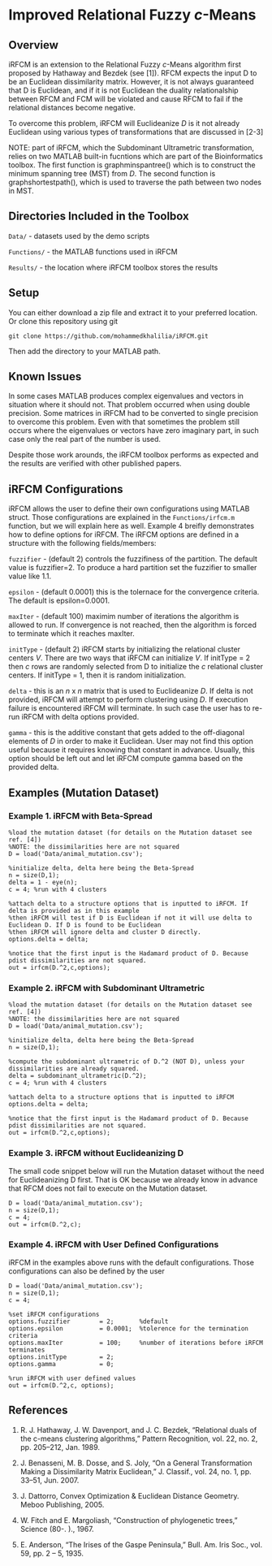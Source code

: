 Improved Relational Fuzzy _c_-Means
==========================================

Overview
------------------------------------------
iRFCM is an extension to the Relational Fuzzy _c_-Means algorithm first proposed by Hathaway and Bezdek (see [1]). RFCM expects the input D to be an Euclidean dissimilarity matrix. However, it is not always guaranteed that D is Euclidean, and if it is not Euclidean the duality relationalship between RFCM and FCM will be violated and cause RFCM to fail if the relational distances become negative. 

To overcome this problem, iRFCM will Euclideanize _D_ is it not already Euclidean using various types of transformations that are discussed in [2-3]

NOTE: part of iRFCM, which the Subdominant Ultrametric transformation, relies on two MATLAB built-in fucntions which are part of the Bioinformatics toolbox. The first function is graphminspantree() which is to construct the minimum spanning tree (MST) from _D_. The second function is graphshortestpath(), which is used to traverse the path between two nodes in MST. 

Directories Included in the Toolbox
------------------------------------------
`Data/` - datasets used by the demo scripts

`Functions/` - the MATLAB functions used in iRFCM

`Results/` - the location where iRFCM toolbox stores the results

Setup
------------------------------------------
You can either download a zip file and extract it to your preferred location. Or clone this repository using git

`git clone https://github.com/mohammedkhalilia/iRFCM.git`

Then add the directory to your MATLAB path.

Known Issues
------------------------------------------
In some cases MATLAB produces complex eigenvalues and vectors in situation where it should not. That problem occurred when using double precision. Some matrices in iRFCM had to be converted to single precision to overcome this problem. Even with that sometimes the problem still occurs where the eigenvalues or vectors have zero imaginary part, in such case only the real part of the number is used.

Despite those work arounds, the iRFCM toolbox performs as expected and the results are verified with other published papers.

iRFCM Configurations
------------------------------------------
iRFCM allows the user to define their own configurations using MATLAB struct. Those configurations are explained in the `Functions/irfcm.m` function, but we will explain here as well. 
Example 4 breifly demonstrates how to define options for iRFCM. The iRFCM options are defined in a structure with the following fields/members:

`fuzzifier` - (default 2) controls the fuzzifiness of the partition. The default value is fuzzifier=2. To produce a hard partition set the fuzzifier to smaller value like 1.1.

`epsilon` - (default 0.0001) this is the tolernace for the convergence criteria. The default is epsilon=0.0001.

`maxIter` - (default 100) maximim number of iterations the algorithm is allowed to run. If convergence is not reached, then the algorithm is forced to terminate which it reaches maxIter.

`initType` - (default 2) iRFCM starts by initializing the relational cluster centers _V_. There are two ways that iRFCM can initialize _V_. If initType = 2 then _c_ rows are randomly selected from D to initialize the _c_ relational cluster centers. If initType = 1, then it is random initialization.

`delta` - this is an _n_ x _n_ matrix that is used to Euclideanize _D_. If delta is not provided, iRFCM will attempt to perform clustering using _D_. If execution failure is encountered iRFCM will terminate. In such case the user has to re-run iRFCM with delta options provided.

`gamma` - this is the additive constant that gets added to the off-diagonal elements of _D_ in order to make it Euclidean. User may not find this option useful because it requires knowing that constant in advance. Usually, this option should be left out and let iRFCM compute gamma based on the provided delta.

Examples (Mutation Dataset)
-----------------------------------------

### Example 1. iRFCM with Beta-Spread

    %load the mutation dataset (for details on the Mutation dataset see ref. [4])
    %NOTE: the dissimilarities here are not squared
    D = load('Data/animal_mutation.csv');
    
    %initialize delta, delta here being the Beta-Spread
    n = size(D,1);
    delta = 1 - eye(n);
    c = 4; %run with 4 clusters

	%attach delta to a structure options that is inputted to iRFCM. If delta is provided as in this example
	%then iRFCM will test if D is Euclidean if not it will use delta to Euclidean D. If D is found to be Euclidean
	%then iRFCM will ignore delta and cluster D directly.
	options.delta = delta;
	
	%notice that the first input is the Hadamard product of D. Because pdist dissimilarities are not squared.
	out = irfcm(D.^2,c,options);

### Example 2. iRFCM with Subdominant Ultrametric

	%load the mutation dataset (for details on the Mutation dataset see ref. [4])
    %NOTE: the dissimilarities here are not squared
    D = load('Data/animal_mutation.csv');
    
    %initialize delta, delta here being the Beta-Spread
    n = size(D,1);
    
    %compute the subdominant ultrametric of D.^2 (NOT D), unless your dissimilarities are already squared. 
    delta = subdominant_ultrametric(D.^2);
    c = 4; %run with 4 clusters

	%attach delta to a structure options that is inputted to iRFCM
	options.delta = delta;
	
	%notice that the first input is the Hadamard product of D. Because pdist dissimilarities are not squared.
	out = irfcm(D.^2,c,options);

### Example 3. iRFCM without Euclideanizing D
The small code snippet below will run the Mutation dataset without the need for Euclideanizing D first. That is OK because we already know in advance that RFCM does not fail to execute on the Mutation dataset.

	D = load('Data/animal_mutation.csv');
	n = size(D,1);
	c = 4;
	out = irfcm(D.^2,c);

### Example 4. iRFCM with User Defined Configurations
iRFCM in the examples above runs with the default configurations. Those configurations can also be defined by the user

	D = load('Data/animal_mutation.csv');
	n = size(D,1);
	c = 4;
	
	%set iRFCM configurations
	options.fuzzifier        = 2;   	%default
	options.epsilon          = 0.0001; 	%tolerence for the termination criteria
	options.maxIter          = 100;	 	%number of iterations before iRFCM terminates
	options.initType         = 2;    	
	options.gamma            = 0;

	%run iRFCM with user defined values
	out = irfcm(D.^2,c, options);

References
------------------------------------------
1. R. J. Hathaway, J. W. Davenport, and J. C. Bezdek, “Relational duals of the c-means clustering algorithms,” Pattern Recognition, vol. 22, no. 2, pp. 205–212, Jan. 1989.

2. J. Benasseni, M. B. Dosse, and S. Joly, “On a General Transformation Making a Dissimilarity Matrix Euclidean,” J. Classif., vol. 24, no. 1, pp. 33–51, Jun. 2007.

3. J. Dattorro, Convex Optimization & Euclidean Distance Geometry. Meboo Publishing, 2005.

4. W. Fitch and E. Margoliash, “Construction of phylogenetic trees,” Science (80-. )., 1967.

5. E. Anderson, “The Irises of the Gaspe Peninsula,” Bull. Am. Iris Soc., vol. 59, pp. 2 – 5, 1935.

